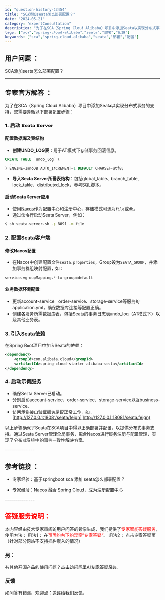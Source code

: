 ```yaml
---
id: "question-history-13454"
title: "SCA添加seata怎么部署配置？"
date: "2024-05-21"
category: "expertConsultation"
description: "为了在SCA（Spring Cloud Alibaba）项目中添加Seata以实现分布式事务的支持，您需要遵循以下部署配置步骤：### 1. 启动 Seata Server#### 配置数据库及表结构- **创建UNDO_LOG表**：用于AT模式下存储事务回滚信息。```sqlCREATE TAB"
tags: ["sca","spring-cloud-alibaba","seata","部署","配置"]
keywords: ["sca","spring-cloud-alibaba","seata","部署","配置"]
---
```


## 用户问题 ： 
 SCA添加seata怎么部署配置？  

---------------
## 专家官方解答 ：

为了在SCA（Spring Cloud Alibaba）项目中添加Seata以实现分布式事务的支持，您需要遵循以下部署配置步骤：

### 1. 启动 Seata Server

#### 配置数据库及表结构
- **创建UNDO_LOG表**：用于AT模式下存储事务回滚信息。
```sql
CREATE TABLE `undo_log` (
  ...
) ENGINE=InnoDB AUTO_INCREMENT=1 DEFAULT CHARSET=utf8;
```
- **导入Seata Server所需表结构**：包括global_table、branch_table、lock_table、distributed_lock，参考[SQL脚本](https://github.com/seata/seata/blob/1.5.0/script/server/db/mysql.sql)。

#### 启动Seata Server应用
- 使用[Nacos](https://github.com/seata/seata/releases)作为配置中心和注册中心，存储模式可选为`file`或`db`。
- 通过命令行启动Seata Server，例如：
```sh
$ sh seata-server.sh -p 8091 -m file
```

### 2. 配置Seata客户端

#### 修改Nacos配置
- 在Nacos中创建配置文件`seata.properties`，Group设为`SEATA_GROUP`，并添加事务群组映射配置，如：
```properties
service.vgroupMapping.*-tx-group=default
```

#### 业务数据环境配置
- 更新account-service、order-service、storage-service等服务的application.yml，确保数据库连接等配置正确。
- 创建各服务所需数据库表，包括Seata的事务日志表undo_log（AT模式下）以及其他业务表。

### 3. 引入Seata依赖
在Spring Boot项目中加入Seata的依赖：
```xml
<dependency>
    <groupId>com.alibaba.cloud</groupId>
    <artifactId>spring-cloud-starter-alibaba-seata</artifactId>
</dependency>
```

### 4. 启动示例服务
- 确保Seata Server已启动。
- 分别启动account-service、order-service、storage-service以及business-service。
- 访问示例接口验证服务是否正常工作，如：[http://127.0.0.1:18081/seata/feign](http://127.0.0.1:18081/seata/feign)

以上步骤确保了Seata在SCA项目中得以正确部署并配置，以提供分布式事务支持。通过Seata Server管理全局事务，配合Nacos进行服务注册与配置管理，实现了分布式系统中的事务一致性解决方案。


<font color="#949494">---------------</font> 


## 参考链接 ：

* 专家经验：基于springboot sca 添加 seata怎么部署配置？ 
 
 * 专家经验：Nacos 融合 Spring Cloud，成为注册配置中心 


 <font color="#949494">---------------</font> 
 


## <font color="#FF0000">答疑服务说明：</font> 

本内容经由技术专家审阅的用户问答的镜像生成，我们提供了<font color="#FF0000">专家智能答疑服务</font>,使用方法：
用法1： 在<font color="#FF0000">页面的右下的浮窗”专家答疑“</font>。
用法2： 点击[专家答疑页](https://answer.opensource.alibaba.com/docs/intro)（针对部分网站不支持插件嵌入的情况）
### 另：


有其他开源产品的使用问题？[点击访问阿里AI专家答疑服务](https://answer.opensource.alibaba.com/docs/intro)。
### 反馈
如问答有错漏，欢迎点：[差评](https://ai.nacos.io/user/feedbackByEnhancerGradePOJOID?enhancerGradePOJOId=13956)给我们反馈。
